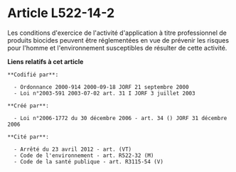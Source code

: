# Article L522-14-2

Les conditions d'exercice de l'activité d'application à titre professionnel de produits biocides peuvent être réglementées en
vue de prévenir les risques pour l'homme et l'environnement susceptibles de résulter de cette activité.

**Liens relatifs à cet article**

	**Codifié par**:

	  - Ordonnance 2000-914 2000-09-18 JORF 21 septembre 2000
	  - Loi n°2003-591 2003-07-02 art. 31 I JORF 3 juillet 2003

	**Créé par**:

	  - Loi n°2006-1772 du 30 décembre 2006 - art. 34 () JORF 31 décembre 2006

	**Cité par**:

	  - Arrêté du 23 avril 2012 - art. (VT)
	  - Code de l'environnement - art. R522-32 (M)
	  - Code de la santé publique - art. R3115-54 (V)
